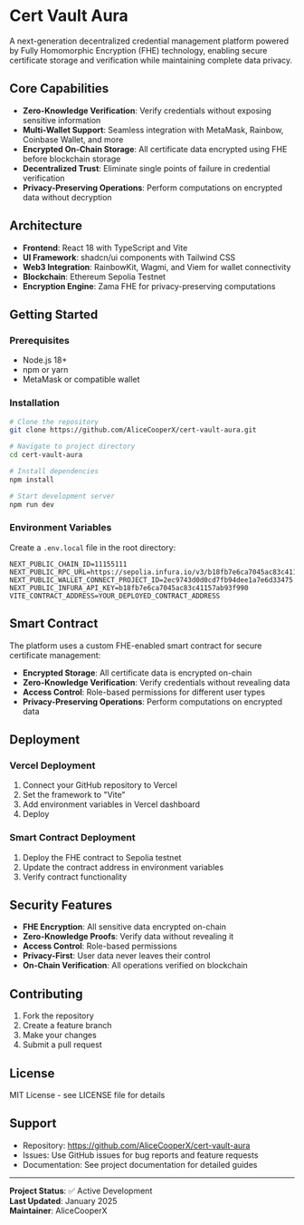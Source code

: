 # Cert Vault Aura

A next-generation decentralized credential management platform powered by Fully Homomorphic Encryption (FHE) technology, enabling secure certificate storage and verification while maintaining complete data privacy.

## Core Capabilities

- **Zero-Knowledge Verification**: Verify credentials without exposing sensitive information
- **Multi-Wallet Support**: Seamless integration with MetaMask, Rainbow, Coinbase Wallet, and more
- **Encrypted On-Chain Storage**: All certificate data encrypted using FHE before blockchain storage
- **Decentralized Trust**: Eliminate single points of failure in credential verification
- **Privacy-Preserving Operations**: Perform computations on encrypted data without decryption

## Architecture

- **Frontend**: React 18 with TypeScript and Vite
- **UI Framework**: shadcn/ui components with Tailwind CSS
- **Web3 Integration**: RainbowKit, Wagmi, and Viem for wallet connectivity
- **Blockchain**: Ethereum Sepolia Testnet
- **Encryption Engine**: Zama FHE for privacy-preserving computations

## Getting Started

### Prerequisites

- Node.js 18+ 
- npm or yarn
- MetaMask or compatible wallet

### Installation

```bash
# Clone the repository
git clone https://github.com/AliceCooperX/cert-vault-aura.git

# Navigate to project directory
cd cert-vault-aura

# Install dependencies
npm install

# Start development server
npm run dev
```

### Environment Variables

Create a `.env.local` file in the root directory:

```env
NEXT_PUBLIC_CHAIN_ID=11155111
NEXT_PUBLIC_RPC_URL=https://sepolia.infura.io/v3/b18fb7e6ca7045ac83c41157ab93f990
NEXT_PUBLIC_WALLET_CONNECT_PROJECT_ID=2ec9743d0d0cd7fb94dee1a7e6d33475
NEXT_PUBLIC_INFURA_API_KEY=b18fb7e6ca7045ac83c41157ab93f990
VITE_CONTRACT_ADDRESS=YOUR_DEPLOYED_CONTRACT_ADDRESS
```

## Smart Contract

The platform uses a custom FHE-enabled smart contract for secure certificate management:

- **Encrypted Storage**: All certificate data is encrypted on-chain
- **Zero-Knowledge Verification**: Verify credentials without revealing data
- **Access Control**: Role-based permissions for different user types
- **Privacy-Preserving Operations**: Perform computations on encrypted data

## Deployment

### Vercel Deployment

1. Connect your GitHub repository to Vercel
2. Set the framework to "Vite"
3. Add environment variables in Vercel dashboard
4. Deploy

### Smart Contract Deployment

1. Deploy the FHE contract to Sepolia testnet
2. Update the contract address in environment variables
3. Verify contract functionality

## Security Features

- **FHE Encryption**: All sensitive data encrypted on-chain
- **Zero-Knowledge Proofs**: Verify data without revealing it
- **Access Control**: Role-based permissions
- **Privacy-First**: User data never leaves their control
- **On-Chain Verification**: All operations verified on blockchain

## Contributing

1. Fork the repository
2. Create a feature branch
3. Make your changes
4. Submit a pull request

## License

MIT License - see LICENSE file for details

## Support

- Repository: https://github.com/AliceCooperX/cert-vault-aura
- Issues: Use GitHub issues for bug reports and feature requests
- Documentation: See project documentation for detailed guides

---

**Project Status**: ✅ Active Development  
**Last Updated**: January 2025  
**Maintainer**: AliceCooperX